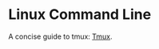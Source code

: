 # Linux Command Line

A concise guide to tmux:
[Tmux](https://hamvocke.com/blog/a-quick-and-easy-guide-to-tmux/).
